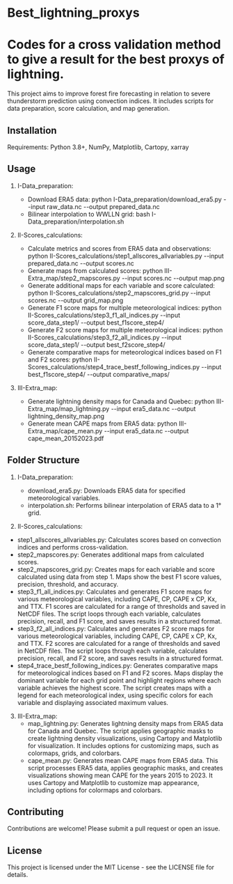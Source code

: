 # Best_lightning_proxys
Codes for a cross validation method to give a result for the best proxys of lightning.
============
This project aims to improve forest fire forecasting in relation to severe thunderstorm prediction using convection indices. It includes scripts for data preparation, score calculation, and map generation.

Installation
------------
Requirements: Python 3.8+, NumPy, Matplotlib, Cartopy, xarray

Usage
-----
1. I-Data_preparation:
    - Download ERA5 data:
      python I-Data_preparation/download_era5.py --input raw_data.nc --output prepared_data.nc
    - Bilinear interpolation to WWLLN grid:
      bash I-Data_preparation/interpolation.sh

2. II-Scores_calculations:
    - Calculate metrics and scores from ERA5 data and observations:
      python II-Scores_calculations/step1_allscores_allvariables.py --input prepared_data.nc --output scores.nc
    - Generate maps from calculated scores:
      python III-Extra_map/step2_mapscores.py --input scores.nc --output map.png
    - Generate additional maps for each variable and score calculated:
      python II-Scores_calculations/step2_mapscores_grid.py --input scores.nc --output grid_map.png
    - Generate F1 score maps for multiple meteorological indices:
      python II-Scores_calculations/step3_f1_all_indices.py --input score_data_step1/ --output best_f1score_step4/
    - Generate F2 score maps for multiple meteorological indices:
      python II-Scores_calculations/step3_f2_all_indices.py --input score_data_step1/ --output best_f2score_step4/
    - Generate comparative maps for meteorological indices based on F1 and F2 scores:
      python II-Scores_calculations/step4_trace_bestf_following_indices.py --input best_f1score_step4/ --output comparative_maps/

3. III-Extra_map:
    - Generate lightning density maps for Canada and Quebec:
      python III-Extra_map/map_lightning.py --input era5_data.nc --output lightning_density_map.png
    - Generate mean CAPE maps from ERA5 data:
      python III-Extra_map/cape_mean.py --input era5_data.nc --output cape_mean_20152023.pdf

Folder Structure
----------------
1. I-Data_preparation:
   - download_era5.py: Downloads ERA5 data for specified meteorological variables.
   - interpolation.sh: Performs bilinear interpolation of ERA5 data to a 1° grid.

2. II-Scores_calculations:
  - step1_allscores_allvariables.py: Calculates scores based on convection indices and performs cross-validation.
  - step2_mapscores.py: Generates additional maps from calculated scores.
  - step2_mapscores_grid.py: Creates maps for each variable and score calculated using data from step 1. Maps show the best F1 score values, precision, threshold, and accuracy.
  - step3_f1_all_indices.py: Calculates and generates F1 score maps for various meteorological variables, including CAPE, CP, CAPE x CP, Kx, and TTX. F1 scores are calculated for a range of thresholds and saved in NetCDF files. The script loops through each variable, calculates precision, recall, and F1 score, and saves results in a structured format.
  - step3_f2_all_indices.py: Calculates and generates F2 score maps for various meteorological variables, including CAPE, CP, CAPE x CP, Kx, and TTX. F2 scores are calculated for a range of thresholds and saved in NetCDF files. The script loops through each variable, calculates precision, recall, and F2 score, and saves results in a structured format.
  - step4_trace_bestf_following_indices.py: Generates comparative maps for meteorological indices based on F1 and F2 scores. Maps display the dominant variable for each grid point and highlight regions where each variable achieves the highest score. The script creates maps with a legend for each meteorological index, using specific colors for each variable and displaying associated maximum values.

3. III-Extra_map:
   - map_lightning.py: Generates lightning density maps from ERA5 data for Canada and Quebec. The script applies geographic masks to create lightning density visualizations, using Cartopy and Matplotlib for visualization. It includes options for customizing maps, such as colormaps, grids, and colorbars.
   - cape_mean.py: Generates mean CAPE maps from ERA5 data. This script processes ERA5 data, applies geographic masks, and creates visualizations showing mean CAPE for the years 2015 to 2023. It uses Cartopy and Matplotlib to customize map appearance, including options for colormaps and colorbars.

Contributing
------------
Contributions are welcome! Please submit a pull request or open an issue.

License
-------
This project is licensed under the MIT License - see the LICENSE file for details.

